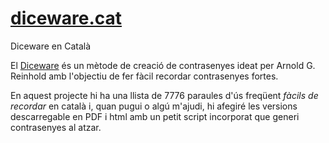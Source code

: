 # [diceware.cat](http://diceware.cat/)

Diceware en Català

El [Diceware](http://www.diceware.com/) és un mètode de creació de contrasenyes ideat per
Arnold G. Reinhold amb l'objectiu de fer fàcil recordar contrasenyes fortes.

En aquest projecte hi ha una llista de 7776 paraules d'ús freqüent *fàcils de recordar* en català i, quan pugui o algú m'ajudi, hi afegiré les versions descarregable en PDF i html amb un petit script incorporat que generi contrasenyes al atzar.
